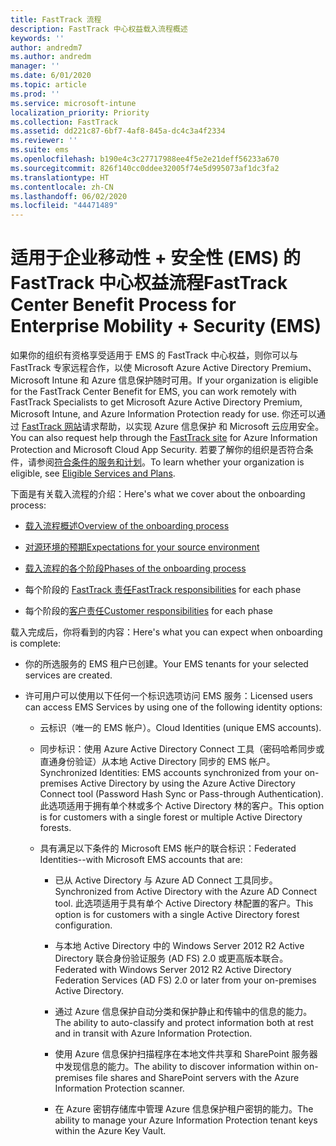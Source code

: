 ```yaml
---
title: FastTrack 流程
description: FastTrack 中心权益载入流程概述
keywords: ''
author: andredm7
ms.author: andredm
manager: ''
ms.date: 6/01/2020
ms.topic: article
ms.prod: ''
ms.service: microsoft-intune
localization_priority: Priority
ms.collection: FastTrack
ms.assetid: dd221c87-6bf7-4af8-845a-dc4c3a4f2334
ms.reviewer: ''
ms.suite: ems
ms.openlocfilehash: b190e4c3c27717988ee4f5e2e21deff56233a670
ms.sourcegitcommit: 826f140cc0ddee32005f74e5d995073af1dc3fa2
ms.translationtype: HT
ms.contentlocale: zh-CN
ms.lasthandoff: 06/02/2020
ms.locfileid: "44471489"
---
```

# <a name="fasttrack-center-benefit-process-for-enterprise-mobility--security-ems"></a><span data-ttu-id="88af5-103">适用于企业移动性 + 安全性 (EMS) 的 FastTrack 中心权益流程</span><span class="sxs-lookup"><span data-stu-id="88af5-103">FastTrack Center Benefit Process for Enterprise Mobility + Security (EMS)</span></span>
<span data-ttu-id="88af5-104">如果你的组织有资格享受适用于 EMS 的 FastTrack 中心权益，则你可以与 FastTrack 专家远程合作，以使 Microsoft Azure Active Directory Premium、Microsoft Intune 和 Azure 信息保护随时可用。</span><span class="sxs-lookup"><span data-stu-id="88af5-104">If your organization is eligible for the FastTrack Center Benefit for EMS, you can work remotely with FastTrack Specialists to get Microsoft Azure Active Directory Premium, Microsoft Intune, and Azure Information Protection ready for use.</span></span> <span data-ttu-id="88af5-105">你还可以通过 [FastTrack 网站](https://www.microsoft.com/fasttrack/microsoft-365/ems)请求帮助，以实现 Azure 信息保护 和 Microsoft 云应用安全。</span><span class="sxs-lookup"><span data-stu-id="88af5-105">You can also request help through the [FastTrack site](https://www.microsoft.com/fasttrack/microsoft-365/ems) for Azure Information Protection and Microsoft Cloud App Security.</span></span> <span data-ttu-id="88af5-106">若要了解你的组织是否符合条件，请参阅[符合条件的服务和计划](M365-eligible-services-and-plans.md)。</span><span class="sxs-lookup"><span data-stu-id="88af5-106">To learn whether your organization is eligible, see [Eligible Services and Plans](M365-eligible-services-and-plans.md).</span></span>


<span data-ttu-id="88af5-107">下面是有关载入流程的介绍：</span><span class="sxs-lookup"><span data-stu-id="88af5-107">Here's what we cover about the onboarding process:</span></span>

-   [<span data-ttu-id="88af5-108">载入流程概述</span><span class="sxs-lookup"><span data-stu-id="88af5-108">Overview of the onboarding process</span></span>](EMS-fasttrack-benefit-overview.md)

-   [<span data-ttu-id="88af5-109">对源环境的预期</span><span class="sxs-lookup"><span data-stu-id="88af5-109">Expectations for your source environment</span></span>](EMS-source-environment-expectations.md)

-   [<span data-ttu-id="88af5-110">载入流程的各个阶段</span><span class="sxs-lookup"><span data-stu-id="88af5-110">Phases of the onboarding process</span></span>](EMS-onboarding-phases.md)

-   <span data-ttu-id="88af5-111">每个阶段的 [FastTrack 责任](EMS-fasttrack-responsibilities.md)</span><span class="sxs-lookup"><span data-stu-id="88af5-111">[FastTrack responsibilities](EMS-fasttrack-responsibilities.md) for each phase</span></span>

-   <span data-ttu-id="88af5-112">每个阶段的[客户责任](EMS-your-responsibilities.md)</span><span class="sxs-lookup"><span data-stu-id="88af5-112">[Customer responsibilities](EMS-your-responsibilities.md) for each phase</span></span>

<span data-ttu-id="88af5-113">载入完成后，你将看到的内容：</span><span class="sxs-lookup"><span data-stu-id="88af5-113">Here's what you can expect when onboarding is complete:</span></span>

-   <span data-ttu-id="88af5-114">你的所选服务的 EMS 租户已创建。</span><span class="sxs-lookup"><span data-stu-id="88af5-114">Your EMS tenants for your selected services are created.</span></span>

-   <span data-ttu-id="88af5-115">许可用户可以使用以下任何一个标识选项访问 EMS 服务：</span><span class="sxs-lookup"><span data-stu-id="88af5-115">Licensed users can access EMS Services by using one of the following identity options:</span></span>

    -   <span data-ttu-id="88af5-116">云标识（唯一的 EMS 帐户）。</span><span class="sxs-lookup"><span data-stu-id="88af5-116">Cloud Identities (unique EMS accounts).</span></span>

    -   <span data-ttu-id="88af5-117">同步标识：使用 Azure Active Directory Connect 工具（密码哈希同步或直通身份验证）从本地 Active Directory 同步的 EMS 帐户。</span><span class="sxs-lookup"><span data-stu-id="88af5-117">Synchronized Identities: EMS accounts synchronized from your on-premises Active Directory by using the Azure Active Directory Connect tool (Password Hash Sync or Pass-through Authentication).</span></span> <span data-ttu-id="88af5-118">此选项适用于拥有单个林或多个 Active Directory 林的客户。</span><span class="sxs-lookup"><span data-stu-id="88af5-118">This option is for customers with a single forest or multiple Active Directory forests.</span></span>

    -   <span data-ttu-id="88af5-119">具有满足以下条件的 Microsoft EMS 帐户的联合标识：</span><span class="sxs-lookup"><span data-stu-id="88af5-119">Federated Identities--with Microsoft EMS accounts that are:</span></span>

        -   <span data-ttu-id="88af5-120">已从 Active Directory 与 Azure AD Connect 工具同步。</span><span class="sxs-lookup"><span data-stu-id="88af5-120">Synchronized from Active Directory with the Azure AD Connect tool.</span></span> <span data-ttu-id="88af5-121">此选项适用于具有单个 Active Directory 林配置的客户。</span><span class="sxs-lookup"><span data-stu-id="88af5-121">This option is for customers with a single Active Directory forest configuration.</span></span>

        -   <span data-ttu-id="88af5-122">与本地 Active Directory 中的 Windows Server 2012 R2 Active Directory 联合身份验证服务 (AD FS) 2.0 或更高版本联合。</span><span class="sxs-lookup"><span data-stu-id="88af5-122">Federated with Windows Server 2012 R2 Active Directory Federation Services (AD FS) 2.0 or later from your on-premises Active Directory.</span></span>

        -   <span data-ttu-id="88af5-123">通过 Azure 信息保护自动分类和保护静止和传输中的信息的能力。</span><span class="sxs-lookup"><span data-stu-id="88af5-123">The ability to auto-classify and protect information both at rest and in transit with Azure Information Protection.</span></span> 

        -   <span data-ttu-id="88af5-124">使用 Azure 信息保护扫描程序在本地文件共享和 SharePoint 服务器中发现信息的能力。</span><span class="sxs-lookup"><span data-stu-id="88af5-124">The ability to discover information within on-premises file shares and SharePoint servers with the Azure Information Protection scanner.</span></span> 

        -   <span data-ttu-id="88af5-125">在 Azure 密钥存储库中管理 Azure 信息保护租户密钥的能力。</span><span class="sxs-lookup"><span data-stu-id="88af5-125">The ability to manage your Azure Information Protection tenant keys within the Azure Key Vault.</span></span> 

